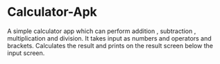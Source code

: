 # Calculator-Apk
A simple calculator app which can perform addition , subtraction , multiplication and division.
It takes input as numbers and operators and brackets. 
Calculates the result and prints on the result screen below the input screen.
